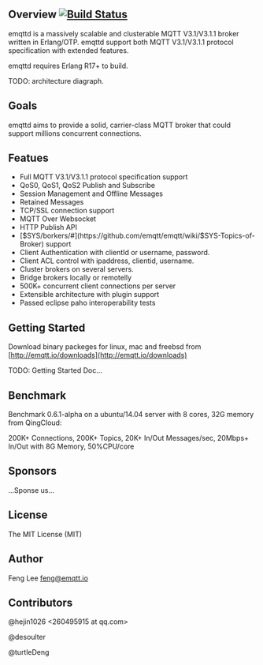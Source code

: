 
## Overview [![Build Status](https://travis-ci.org/emqtt/emqttd.svg?branch=master)](https://travis-ci.org/emqtt/emqttd)

emqttd is a massively scalable and clusterable MQTT V3.1/V3.1.1 broker written in Erlang/OTP. emqttd support both MQTT V3.1/V3.1.1 protocol specification with extended features.

emqttd requires Erlang R17+ to build.

TODO: architecture diagraph.

## Goals

emqttd aims to provide a solid, carrier-class MQTT broker that could support millions concurrent connections.

## Featues

* Full MQTT V3.1/V3.1.1 protocol specification support
* QoS0, QoS1, QoS2 Publish and Subscribe
* Session Management and Offline Messages
* Retained Messages
* TCP/SSL connection support
* MQTT Over Websocket
* HTTP Publish API
* [$SYS/borkers/#](https://github.com/emqtt/emqtt/wiki/$SYS-Topics-of-Broker) support
* Client Authentication with clientId or username, password.
* Client ACL control with ipaddress, clientid, username.
* Cluster brokers on several servers.
* Bridge brokers locally or remotelly
* 500K+ concurrent client connections per server
* Extensible architecture with plugin support
* Passed eclipse paho interoperability tests

## Getting Started

Download binary packeges for linux, mac and freebsd from [http://emqtt.io/downloads](http://emqtt.io/downloads)

TODO: Getting Started Doc...

## Benchmark

Benchmark 0.6.1-alpha on a ubuntu/14.04 server with 8 cores, 32G memory from QingCloud:

200K+ Connections, 200K+ Topics, 20K+ In/Out Messages/sec, 20Mbps+ In/Out with 8G Memory, 50%CPU/core

## Sponsors

...Sponse us...

## License

The MIT License (MIT)

## Author 

Feng Lee <feng@emqtt.io>

## Contributors

@hejin1026 <260495915 at qq.com>

@desoulter <assoulter123 at gmail.com>

@turtleDeng

